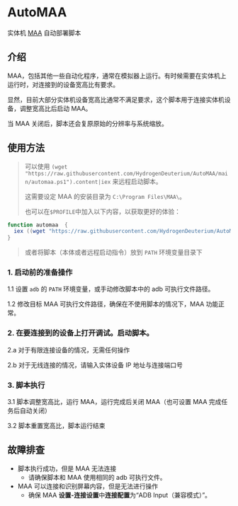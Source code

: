 # AutoMAA

实体机 [MAA](https://github.com/MaaAssistantArknights/MaaAssistantArknights/) 自动部署脚本

## 介绍

MAA，包括其他一些自动化程序，通常在模拟器上运行。有时候需要在实体机上运行时，对连接到的设备宽高比有要求。

显然，目前大部分实体机设备宽高比通常不满足要求，这个脚本用于连接实体机设备，调整宽高比后启动 MAA。

当 MAA 关闭后，脚本还会复原原始的分辨率与系统缩放。

## 使用方法

> 可以使用 `(wget "https://raw.githubusercontent.com/HydrogenDeuterium/AutoMAA/main/automaa.ps1").content|iex` 来远程启动脚本。
>
> 这需要设定 MAA 的安装目录为 `C:\Program Files\MAA\`。
>
> 也可以在`$PROFILE`中加入以下内容，以获取更好的体验：
```powershell
function automaa  {
  iex ((wget "https://raw.githubusercontent.com/HydrogenDeuterium/AutoMAA/main/automaa.ps1").content)
}
```
> 或者将脚本（本体或者远程启动指令）放到 `PATH` 环境变量目录下


### 1. 启动前的准备操作

  1.1 设置 `adb` 的 `PATH` 环境变量，或手动修改脚本中的 adb 可执行文件路径。
  
  1.2 修改目标 MAA 可执行文件路径，确保在不使用脚本的情况下，MAA 功能正常。
  
### 2. 在要连接到的设备上打开调试。启动脚本。

  2.a 对于有限连接设备的情况，无需任何操作
  
  2.b 对于无线连接的情况，请输入实体设备 IP 地址与连接端口号
  
### 3. 脚本执行

  3.1 脚本调整宽高比，运行 MAA，运行完成后关闭 MAA（也可设置 MAA 完成任务后自动关闭）
  
  3.2 脚本重置宽高比，脚本运行结束

## 故障排查

- 脚本执行成功，但是 MAA 无法连接
  - 请确保脚本和 MAA 使用相同的 adb 可执行文件。
- MAA 可以连接和识别屏幕内容，但是无法进行操作
  - 确保 MAA **设置-连接设置**中**连接配置**为“ADB Input（兼容模式）”。
